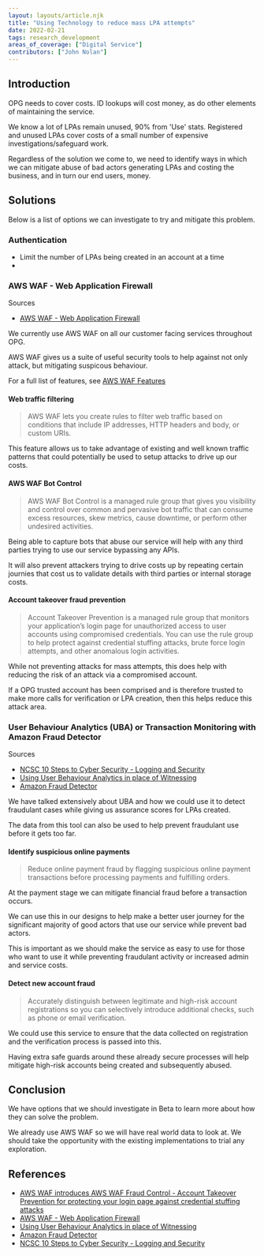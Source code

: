 ```yaml
---
layout: layouts/article.njk
title: "Using Technology to reduce mass LPA attempts"
date: 2022-02-21
tags: research_development
areas_of_coverage: ["Digital Service"]
contributors: ["John Nolan"]
---
```


## Introduction

OPG needs to cover costs. ID lookups will cost money, as do other elements of maintaining the service.

We know a lot of LPAs remain unused, 90% from 'Use' stats. Registered and unused LPAs cover costs of a small number of expensive investigations/safeguard work.

Regardless of the solution we come to, we need to identify ways in which we can mitigate abuse of bad actors generating LPAs and costing the business, and in turn our end users, money.

## Solutions

Below is a list of options we can investigate to try and mitigate this problem.

### Authentication

- Limit the number of LPAs being created in an account at a time
- 

### AWS WAF - Web Application Firewall

Sources

- [AWS WAF - Web Application Firewall](https://aws.amazon.com/waf/)

We currently use AWS WAF on all our customer facing services throughout OPG.

AWS WAF gives us a suite of useful security tools to help against not only attack, but mitigating suspicous behaviour.

For a full list of features, see [AWS WAF Features](https://aws.amazon.com/waf/features/)

#### Web traffic filtering

> AWS WAF lets you create rules to filter web traffic based on conditions that include IP addresses, HTTP headers and body, or custom URIs.

This feature allows us to take advantage of existing and well known traffic patterns that could potentially be used to setup attacks to drive up our costs.

#### AWS WAF Bot Control

> AWS WAF Bot Control is a managed rule group that gives you visibility and control over common and pervasive bot traffic that can consume excess resources, skew metrics, cause downtime, or perform other undesired activities.

Being able to capture bots that abuse our service will help with any third parties trying to use our service bypassing any APIs.

It will also prevent attackers trying to drive costs up by repeating certain journies that cost us to validate details with third parties or internal storage costs.

#### Account takeover fraud prevention

> Account Takeover Prevention is a managed rule group that monitors your application’s login page for unauthorized access to user accounts using compromised credentials. You can use the rule group to help protect against credential stuffing attacks, brute force login attempts, and other anomalous login activities.

While not preventing attacks for mass attempts, this does help with reducing the risk of an attack via a compromised account.

If a OPG trusted account has been comprised and is therefore trusted to make more calls for verification or LPA creation, then this helps reduce this attack area.

### User Behaviour Analytics (UBA) or Transaction Monitoring with Amazon Fraud Detector

Sources

- [NCSC 10 Steps to Cyber Security - Logging and Security](https://www.ncsc.gov.uk/collection/10-steps/logging-and-monitoring)
- [Using User Behaviour Analytics in place of Witnessing](/research-development/articles/user-behavior-analytics-witnessing/)
- [Amazon Fraud Detector](https://aws.amazon.com/fraud-detector/)

We have talked extensively about UBA and how we could use it to detect fraudulant cases while giving us assurance scores for LPAs created.

The data from this tool can also be used to help prevent fraudulant use before it gets too far.

#### Identify suspicious online payments

> Reduce online payment fraud by flagging suspicious online payment transactions before processing payments and fulfilling orders.

At the payment stage we can mitigate financial fraud before a transaction occurs.

We can use this in our designs to help make a better user journey for the significant majority of good actors that use our service while prevent bad actors.

This is important as we should make the service as easy to use for those who want to use it while preventing fraudulant activity or increased admin and service costs.

#### Detect new account fraud

> Accurately distinguish between legitimate and high-risk account registrations so you can selectively introduce additional checks, such as phone or email verification.

We could use this service to ensure that the data collected on registration and the verification process is passed into this.

Having extra safe guards around these already secure processes will help mitigate high-risk accounts being created and subsequently abused.

## Conclusion

We have options that we should investigate in Beta to learn more about how they can solve the problem.

We already use AWS WAF so we will have real world data to look at. We should take the opportunity with the existing implementations to trial any exploration.

## References

- [AWS WAF introduces AWS WAF Fraud Control - Account Takeover Prevention for protecting your login page against credential stuffing attacks](https://aws.amazon.com/about-aws/whats-new/2022/02/aws-waf-fraud-control-login-credential-attacks/)
- [AWS WAF - Web Application Firewall](https://aws.amazon.com/waf/)
- [Using User Behaviour Analytics in place of Witnessing](/research-development/articles/user-behavior-analytics-witnessing/)
- [Amazon Fraud Detector](https://aws.amazon.com/fraud-detector/)
- [NCSC 10 Steps to Cyber Security - Logging and Security](https://www.ncsc.gov.uk/collection/10-steps/logging-and-monitoring)
